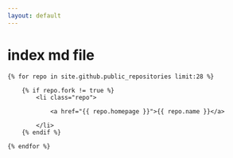 ```yaml
---
layout: default
---
```

 # index md file

    {% for repo in site.github.public_repositories limit:28 %}
 
        {% if repo.fork != true %}
            <li class="repo">
               
                <a href="{{ repo.homepage }}">{{ repo.name }}</a>
             
            </li>
        {% endif %}
 
    {% endfor %}
